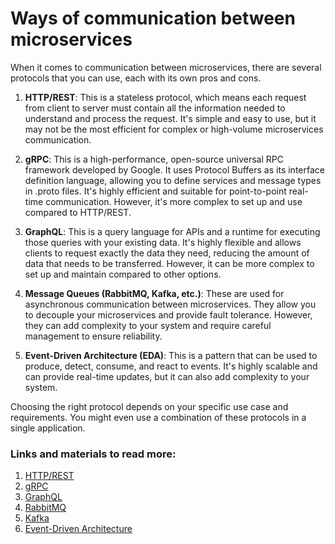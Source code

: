 # Ways of communication between microservices

When it comes to communication between microservices, there are several protocols that you can use, each with its own pros and cons.

1. **HTTP/REST**: This is a stateless protocol, which means each request from client to server must contain all the information needed to understand and process the request. It's simple and easy to use, but it may not be the most efficient for complex or high-volume microservices communication.

2. **gRPC**: This is a high-performance, open-source universal RPC framework developed by Google. It uses Protocol Buffers as its interface definition language, allowing you to define services and message types in .proto files. It's highly efficient and suitable for point-to-point real-time communication. However, it's more complex to set up and use compared to HTTP/REST.

3. **GraphQL**: This is a query language for APIs and a runtime for executing those queries with your existing data. It's highly flexible and allows clients to request exactly the data they need, reducing the amount of data that needs to be transferred. However, it can be more complex to set up and maintain compared to other options.

4. **Message Queues (RabbitMQ, Kafka, etc.)**: These are used for asynchronous communication between microservices. They allow you to decouple your microservices and provide fault tolerance. However, they can add complexity to your system and require careful management to ensure reliability.

5. **Event-Driven Architecture (EDA)**: This is a pattern that can be used to produce, detect, consume, and react to events. It's highly scalable and can provide real-time updates, but it can also add complexity to your system.

Choosing the right protocol depends on your specific use case and requirements. You might even use a combination of these protocols in a single application.

### Links and materials to read more:
1. [HTTP/REST](https://www.restapitutorial.com/)
2. [gRPC](https://grpc.io/)
3. [GraphQL](https://graphql.org/)
4. [RabbitMQ](https://www.rabbitmq.com/)
5. [Kafka](https://kafka.apache.org/)
6. [Event-Driven Architecture](https://martinfowler.com/articles/201701-event-driven.html)
